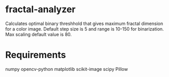 # fractal-analyzer

Calculates optimal binary threshhold that gives maximum fractal dimension for a color image. Default step size is 5 and range is 10-150 for binarization. Max scaling default value is 80.
# Requirements
numpy
opencv-python
matplotlib
scikit-image
scipy
Pillow
